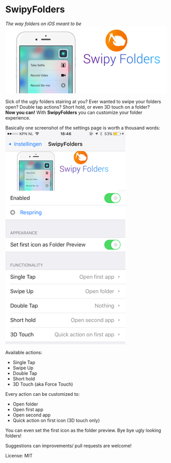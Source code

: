 # SwipyFolders
*The way folders on iOS meant to be*  
![Settings](/swipyfoldersprefs/Resources/banner.png)

Sick of the ugly folders stairing at you? Ever wanted to swipe your folders open? Double tap actions? Short hold, or even 3D touch on a folder?  
**Now you can!** With **SwipyFolders** you can customize your folder experience.  

Basically one screenshot of the settings page is worth a thousand words:  
![Settings](/screenshots/settings.PNG)  

Available actions:
* Single Tap
* Swipe Up
* Double Tap
* Short hold
* 3D Touch (aka Force Touch)

Every action can be customized to:  
* Open folder  
* Open first app  
* Open second app  
* Quick action on first icon (3D touch only)

You can even set the first icon as the folder preview. Bye bye ugly looking folders!

Suggestions can improvements/ pull requests are welcome!

License: MIT
